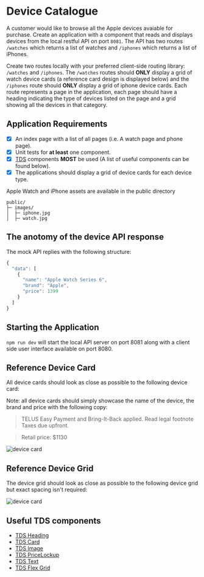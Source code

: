 # Device Catalogue

A customer would like to browse all the Apple devices avaiable for purchase. Create an application with a component that reads and displays devices from the local restful API on port `8081`.
The API has two routes `/watches` which returns a list of watches and `/iphones` which returns a list of iPhones.

Create two routes locally with your preferred client-side routing library: `/watches` and `/iphones`. The `/watches` routes should **ONLY** display a grid of watch device cards (a reference card design is displayed below) and the `/iphones` route should **ONLY** display a grid of iphone device cards.
Each route represents a page in the application, each page should have a heading indicating the type of devices listed on the page and a grid showing all the devices in that category.

## Application Requirements

- [x] An index page with a list of all pages (i.e. A watch page and phone page).
- [x] Unit tests for **at least** one component.
- [x] [TDS](https://tds.telus.com/components/index.html) components **MOST** be used (A list of useful components can be found below).
- [x] The applications should display a grid of device cards for each device type.

Apple Watch and iPhone assets are available in the public directory

```
public/
├─ images/
│  ├─ iphone.jpg
│  ├─ watch.jpg

```

## The anotomy of the device API response

The mock API replies with the following structure:

```javascript
{
  "data": [
    {
      "name": "Apple Watch Series 6",
      "brand": "Apple",
      "price": 1399
    }
  ]
}
```

## Starting the Application

`npm run dev` will start the local API server on port 8081 along with a client side user interface available on port 8080.


## Reference Device Card

All device cards should look as close as possible to the following device card:

Note: all device cards should simply showcase the name of the device, the brand and price with the following copy:

> TELUS Easy Payment and Bring-It-Back applied. Read legal footnote Taxes due upfront.

> Retail price: $1130

![device card](https://github.com/akeemattelus/catalogue/blob/master/public/images/device-card.png)


## Reference Device Grid 

The device grid should look as close as possible to the following device grid but exact spacing isn't required:

![device card](https://github.com/akeemattelus/catalogue/blob/master/public/images/device-grid.png)

## Useful TDS components

- [TDS Heading](https://tds.telus.com/components/index.html#/Typography?id=heading)
- [TDS Card](https://tds.telus.com/components/index.html#/Content?id=card)
- [TDS Image](https://tds.telus.com/components/index.html#/Content?id=image)
- [TDS PriceLockup](https://tds.telus.com/components/index.html#/Typography?id=pricelockup)
- [TDS Text](https://tds.telus.com/components/index.html#/Typography?id=text)
- [TDS Flex Grid](https://tds.telus.com/components/index.html#/Layout?id=flexgrid)

